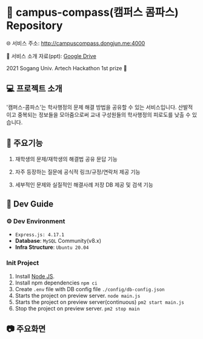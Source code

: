 # 🧭 campus-compass(캠퍼스 콤파스) Repository

🌐 서비스 주소: http://campuscompass.dongjun.me:4000

💾 서비스 소개 자료(ppt): [Google Drive](https://drive.google.com/file/d/1zOF0pBFKvnUx6k_5gfX2Z-iuy7ruDpcc/view?usp=sharing)

2021 Sogang Univ. Artech Hackathon 1st prize 🥇

## 💻 프로젝트 소개
'캠퍼스-콤파스'는 학사행정의 문제 해결 방법을 공유할 수 있는 서비스입니다. 산발적이고 중복되는 정보들을 모아줌으로써 교내 구성원들의 학사행정의 피로도를 낮출 수 있습니다.

## 🔧 주요기능
1. 재학생의 문제/재학생의 해결법 공유 문답 기능

2. 자주 등장하는 질문에 공식적 링크/규정/연락처 제공 기능

3. 세부적인 문제와 실질적인 해결사례 저장 DB 제공 및 검색 기능

## 🔨 Dev Guide
### ⚙ Dev Environment
- `Express.js: 4.17.1`
- **Database**: `MySQL` Community(v8.x)
- **Infra Structure**: `Ubuntu 20.04`

### Init Project
1. Install [Node JS](https://nodejs.org/).
2. Install npm dependencies `npm ci`
3. Create `.env` file with DB config file `./config/db-config.json`
4. Starts the project on preview server. `node main.js`
5. Starts the project on preview server(continuous) `pm2 start main.js`
6. Stop the project on preview server. `pm2 stop main`

## 📷 주요화면
